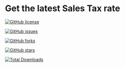 # Get the latest Sales Tax rate

[![GitHub license](https://img.shields.io/github/license/moktar59/sales-tax?style=flat-square)](https://github.com/moktar59/sales-tax/blob/master/LICENSE.md)

[![GitHub issues](https://img.shields.io/github/issues/moktar59/sales-tax?style=flat-square)](https://github.com/moktar59/sales-tax/issues)

[![GitHub forks](https://img.shields.io/github/forks/moktar59/sales-tax?style=flat-square)](https://github.com/moktar59/sales-tax/network)

[![GitHub stars](https://img.shields.io/github/stars/moktar59/sales-tax?style=flat-square)](https://github.com/moktar59/sales-tax/stargazers)

[![Total Downloads](https://img.shields.io/packagist/dt/guzzlehttp/guzzle.svg?style=flat-square)](https://packagist.org/packages/bglobal/sales-tax)
